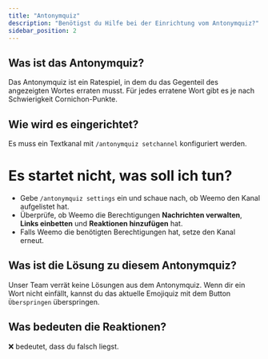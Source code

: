 ```yaml
---
title: "Antonymquiz"
description: "Benötigst du Hilfe bei der Einrichtung vom Antonymquiz?"
sidebar_position: 2
---
```


Was ist das Antonymquiz?
--------------------------
Das Antonymquiz ist ein Ratespiel, in dem du das Gegenteil des angezeigten Wortes erraten musst.
Für jedes erratene Wort gibt es je nach Schwierigkeit Cornichon-Punkte.

Wie wird es eingerichtet?
--------------------------
Es muss ein Textkanal mit ``/antonymquiz setchannel`` konfiguriert werden.

# Es startet nicht, was soll ich tun?
- Gebe ``/antonymquiz settings`` ein und schaue nach, ob Weemo den Kanal aufgelistet hat.
- Überprüfe, ob Weemo die Berechtigungen **Nachrichten verwalten**, **Links einbetten** und **Reaktionen hinzufügen** hat.
- Falls Weemo die benötigten Berechtigungen hat, setze den Kanal erneut.

Was ist die Lösung zu diesem Antonymquiz?
--------------------------
Unser Team verrät keine Lösungen aus dem Antonymquiz. Wenn dir ein Wort nicht einfällt, kannst du das aktuelle Emojiquiz mit dem Button ``Überspringen`` überspringen.

Was bedeuten die Reaktionen?
--------------------------
❌ bedeutet, dass du falsch liegst.
